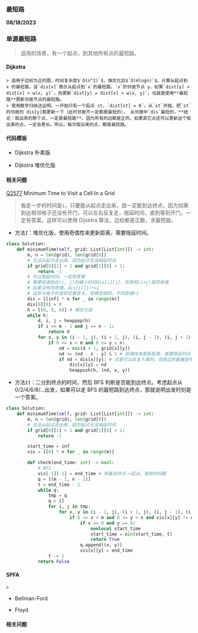 ### 最短路

**08/18/2023**

### 单源最短路

> 适用的场景，有一个起点，到其他所有点的最短路。

#### Dijkstra

    > 适用于边权为正的图，时间复杂度$`O(n^2)`$，堆优化后$`O(mlogn)`$。计算从起点到 x 的最短路，设`dis[x]`表示从起点到`x`的最短路，`x`的邻居节点 y，如果`dist[y] > dist[x] + w(x, y)`，则更新`dist[y] = dist[x] + w(x, y)`。也就是使用**最短路**更新邻居节点的最短路。
    > 使用数学归纳法证明。一开始只有一个起点 st，`dist[st] = 0`，从`st`开始，把`st`的邻居的 dis[y]都更新一下（此时邻居不一定都是最短的）， 从邻居中`dis`最短的，**结论：取出来的那个点，一定是最短路**。因为所有的边都是正的，如果其它点还可以更新这个取出来的点，一定会更长。所以，每次取出来的点，都是最短路。

#### 代码模板

-   Dijkstra 朴素版

    >

-   Dijkstra 堆优化版
    >

#### 相关问题

[Q2577] Minimum Time to Visit a Cell In a Grid

> 每走一步的时间是`1`，只要能从起点走出来，就一定能到达终点，因为如果到达相邻格子还没有开门，可以左右反复走，拖延时间，直到等到开门。一定有答案。这样可以使用 Dijsktra 算法，边权都是正数，求最短路。

-   方法`I`：堆优化版，使用奇偶性来更新距离，需要拖延时间。

```python
class Solution:
    def minimumTime(self, grid: List[List[int]]) -> int:
        m, n = len(grid), len(grid[0])
        # 无法从起点走出来，因为起点无法拖延时间
        if grid[0][1] > 1 and grid[1][0] > 1:
            return -1
        # 可以拖延时间，一定有答案
        # 需要知道到达(i, j)的最小时间dis[i][j]，性质和(i+j)是同奇偶
        # 如果没有同奇偶，dis[i][j]+=1
        # 边权与格子的值和位置有关，奇偶性相同，不同奇偶+1
        dis = [[inf] * n for _ in range(m)]
        dis[0][0] = 0
        h = [(0, 0, 0)] # 堆优化版
        while h:
            d, i, j = heappop(h)
            if i == m - 1 and j == n - 1:
                return d
            for x, y in (i - 1, j), (i + 1, j), (i, j - 1), (i, j + 1):
                if 0 <= x < m and 0 <= y < n:
                    nd = max(d + 1, grid[x][y])
                    nd += (nd - x - y) & 1 # 奇偶性来更新距离，需要拖延时间
                    if nd < dis[x][y]: # 点是可以反复入堆的，但是边的数量是有限的
                        dis[x][y] = nd
                        heappush(h, (nd, x, y))
```

-   方法`II`：二分到终点的时间，然后 BFS 判断是否能到达终点。考虑起点从 0/2/4/6/8/...出发，如果可以走 BFS 的最短路到达终点，那就说明出发时刻是一个答案。

```python
class Solution:
    def minimumTime(self, grid: List[List[int]]) -> int:
        m, n = len(grid), len(grid[0])
        # 无法从起点走出来，因为起点无法拖延时间
        if grid[0][1] > 1 and grid[1][0] > 1:
            return -1

        start_time = inf
        vis = [[0] * n for _ in range(m)]

        def check(end_time: int) -> bool:
            # BFS
            vis[-1][-1] = end_time # 倒着走终点->起点，使用时间戳
            q = [(m - 1, n - 1)]
            t = end_time - 1
            while q:
                tmp = q
                q = []
                for i, j in tmp:
                    for x, y in (i - 1, j), (i + 1, j), (i, j - 1), (i, j + 1):
                        if 0 <= x < m and 0 <= y < n and vis[x][y] != end_time and grid[x][y] <= t:
                            if x == 0 and y == 0:
                                nonlocal start_time
                                start_time = min(start_time, t)
                                return True
                            q.append((x, y))
                            vis[x][y] = end_time
                t -= 1
            return False
```

#### SPFA

    >

-   Bellman-Ford

    >

-   Floyd
    >

#### 相关问题

[//]: #
[Q2577]: https://leetcode.cn/problems/maximum-or/description/

